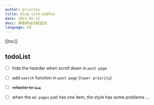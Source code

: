 ```yaml
---
author: priority
title: blog-site-addfun
date: 2023-05-15
desc: 博客网站功能追加
language: CN
---
```



[[toc]]

## todoList

- [ ]  hide the hearder when scroll down in `post page`
- [ ]  add `search` function in `post page` (`lower priority`)
- [ ]  ~~refactor to `Vue`~~
- [ ] when the `md pages` just has one item, the style has some problems
...

